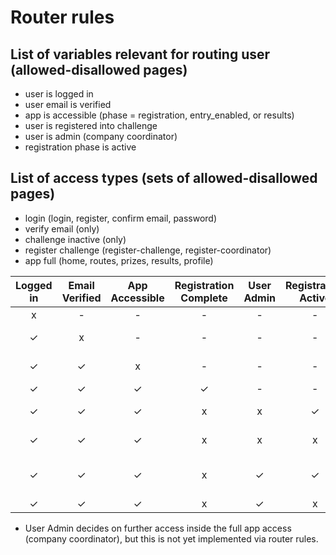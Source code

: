 # Router rules

## List of variables relevant for routing user (allowed-disallowed pages)

- user is logged in
- user email is verified
- app is accessible (phase = registration, entry_enabled, or results)
- user is registered into challenge
- user is admin (company coordinator)
- registration phase is active

## List of access types (sets of allowed-disallowed pages)

- login (login, register, confirm email, password)
- verify email (only)
- challenge inactive (only)
- register challenge (register-challenge, register-coordinator)
- app full (home, routes, prizes, results, profile)

| Logged in | Email Verified | App Accessible | Registration Complete | User Admin | Registration Active |            Access             |
| :-------: | :------------: | :------------: | :-------------------: | :--------: | :-----------------: | :---------------------------: |
|     x     |       -        |       -        |           -           |     -      |          -          |             login             |
|     ✓     |       x        |       -        |           -           |     -      |          -          |         verify email          |
|     ✓     |       ✓        |       x        |           -           |     -      |          -          |      challenge inactive       |
|     ✓     |       ✓        |       ✓        |           ✓           |     -      |          -          |           app full            |
|     ✓     |       ✓        |       ✓        |           x           |     x      |          ✓          |      register challenge       |
|     ✓     |       ✓        |       ✓        |           x           |     x      |          x          |      challenge inactive       |
|     ✓     |       ✓        |       ✓        |           x           |     ✓      |          ✓          | app full + register-challenge |
|     ✓     |       ✓        |       ✓        |           x           |     ✓      |          x          |           app full            |

- User Admin decides on further access inside the full app access (company coordinator), but this is not yet implemented via router rules.

